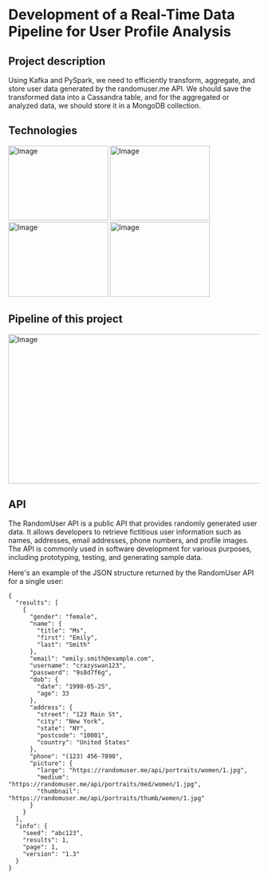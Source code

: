 # Development of a Real-Time Data Pipeline for User Profile Analysis

## Project description 
Using Kafka and PySpark, we need to efficiently transform, aggregate, and store user data generated by the randomuser.me API. We should save the transformed data into a Cassandra table, and for the aggregated or analyzed data, we should store it in a MongoDB collection.

## Technologies
<img src="https://github.com/Tarifi-Hicham/user_analysis_spark_kafka/assets/125143059/11f26e5a-2196-43d5-9246-9193555c2fe7" alt="Image" width="200" height="150">
<img src="https://github.com/Tarifi-Hicham/user_analysis_spark_kafka/assets/125143059/d79eb1ed-f841-4abf-86d2-f86188ee8a45" alt="Image" width="200" height="150">
<img src="https://github.com/Tarifi-Hicham/user_analysis_spark_kafka/assets/125143059/a0482ded-0365-49c7-8900-b0ab96d951b8" alt="Image" width="200" height="150">
<img src="https://github.com/Tarifi-Hicham/user_analysis_spark_kafka/assets/125143059/07021314-ece8-4d6f-a6e7-89378fddb1ff" alt="Image" width="200" height="150">

## Pipeline of this project
<img src="https://github.com/Tarifi-Hicham/user_analysis_spark_kafka/assets/125143059/4ce75a17-9f2b-45be-b2bb-e110e4ac6e32" alt="Image" width="720" height="300">

## API
The RandomUser API is a public API that provides randomly generated user data. It allows developers to retrieve fictitious user information such as names, addresses, email addresses, phone numbers, and profile images. The API is commonly used in software development for various purposes, including prototyping, testing, and generating sample data.

Here's an example of the JSON structure returned by the RandomUser API for a single user:
```
{
  "results": [
    {
      "gender": "female",
      "name": {
        "title": "Ms",
        "first": "Emily",
        "last": "Smith"
      },
      "email": "emily.smith@example.com",
      "username": "crazyswan123",
      "password": "9s8d7f6g",
      "dob": {
        "date": "1990-05-25",
        "age": 33
      },
      "address": {
        "street": "123 Main St",
        "city": "New York",
        "state": "NY",
        "postcode": "10001",
        "country": "United States"
      },
      "phone": "(123) 456-7890",
      "picture": {
        "large": "https://randomuser.me/api/portraits/women/1.jpg",
        "medium": "https://randomuser.me/api/portraits/med/women/1.jpg",
        "thumbnail": "https://randomuser.me/api/portraits/thumb/women/1.jpg"
      }
    }
  ],
  "info": {
    "seed": "abc123",
    "results": 1,
    "page": 1,
    "version": "1.3"
  }
}
```

